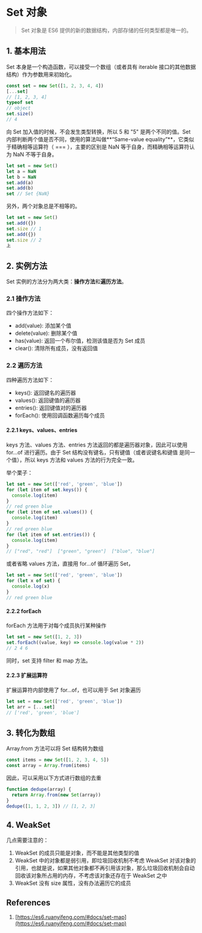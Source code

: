 <!--
 * @Author: your name
 * @Date: 2021-04-20 16:01:02
 * @LastEditTime: 2021-04-20 20:00:52
 * @LastEditors: Please set LastEditors
 * @Description: In User Settings Edit
 * @FilePath: \docsify-based-wiki\docs\ECMAScript\Map.md
-->

# Set 对象

> Set 对象是 ES6 提供的新的数据结构，内部存储的任何类型都是唯一的。

## 1. 基本用法

Set 本身是一个构造函数，可以接受一个数组（或者具有 iterable 接口的其他数据结构）作为参数用来初始化。

```js
const set = new Set([1, 2, 3, 4, 4])
[...set]
// [1, 2, 3, 4]
typeof set
// object
set.size()
// 4
```

向 Set 加入值的时候，不会发生类型转换，所以 5 和 "5" 是两个不同的值。Set 内部判断两个值是否不同，使用的算法叫做**“Same-value equality”**，它类似于精确相等运算符（ === ），主要的区别是 NaN 等于自身，而精确相等运算符认为 NaN 不等于自身。

```javascript
let set = new Set()
let a = NaN
let b = NaN
set.add(a)
set.add(b)
set // Set {NaN}
```

另外，两个对象总是不相等的。

```javascript
let set = new Set()
set.add({})
set.size // 1
set.add({})
set.size // 2
上
```

## 2. 实例方法

Set 实例的方法分为两大类：**操作方法**和**遍历方法**。

### 2.1 操作方法

四个操作方法如下：

- add(value): 添加某个值
- delete(value): 删除某个值
- has(value): 返回一个布尔值，检测该值是否为 Set 成员
- clear(): 清除所有成员，没有返回值

### 2.2 遍历方法

四种遍历方法如下：

- keys(): 返回键名的遍历器
- values(): 返回键值的遍历器
- entries(): 返回键值对的遍历器
- forEach(): 使用回调函数遍历每个成员

#### 2.2.1 keys、values、entries

keys 方法、values 方法、entries 方法返回的都是遍历器对象，因此可以使用 for...of 进行遍历。由于 Set 结构没有键名，只有键值（或者说键名和键值
是同一个值），所以 keys 方法和 values 方法的行为完全一致。

举个栗子：

```javascript
let set = new Set(['red', 'green', 'blue'])
for (let item of set.keys()) {
  console.log(item)
}
// red green blue
for (let item of set.values()) {
  console.log(item)
}
// red green blue
for (let item of set.entries()) {
  console.log(item)
}
// ["red", "red"]  ["green", "green"]  ["blue", "blue"]
```

或者省略 values 方法，直接用 for...of 循环遍历 Set，

```javascript
let set = new Set(['red', 'green', 'blue'])
for (let x of set) {
  console.log(x)
}
// red green blue
```

#### 2.2.2 forEach

forEach 方法用于对每个成员执行某种操作

```javascript
let set = new Set([1, 2, 3])
set.forEach((value, key) => console.log(value * 2))
// 2 4 6
```

同时，set 支持 filter 和 map 方法。

#### 2.2.3 扩展运算符

扩展运算符内部使用了 for...of，也可以用于 Set 对象遍历

```javascript
let set = new Set(['red', 'green', 'blue'])
let arr = [...set]
// ['red', 'green', 'blue']
```

## 3. 转化为数组

Array.from 方法可以将 Set 结构转为数组

```javascript
const items = new Set([1, 2, 3, 4, 5])
const array = Array.from(items)
```

因此，可以采用以下方式进行数组的去重

```javascript
function dedupe(array) {
  return Array.from(new Set(array))
}
dedupe([1, 1, 2, 3]) // [1, 2, 3]
```

## 4. WeakSet

几点需要注意的：

1. WeakSet 的成员只能是对象，而不能是其他类型的值
2. WeakSet 中的对象都是弱引用，即垃圾回收机制不考虑 WeakSet 对该对象的引用，也就是说，如果其他对象都不再引用该对象，那么垃圾回收机制会自动回收该对象所占用的内存，不考虑该对象还存在于 WeakSet 之中
3. WeakSet 没有 size 属性，没有办法遍历它的成员

## References

1. [https://es6.ruanyifeng.com/#docs/set-map](https://es6.ruanyifeng.com/#docs/set-map)
